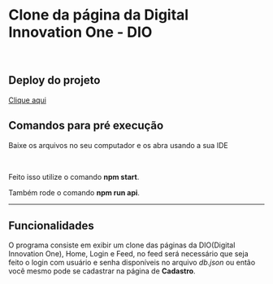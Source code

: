 # Clone da página da Digital Innovation One - DIO

<br>

## Deploy do projeto
<a href="https://diowebpagecopy.vercel.app/">Clique aqui</a>


## Comandos para pré execução

<p>Baixe os arquivos no seu computador e os abra usando a sua IDE</p>
<br>
<p>Feito isso utilize o comando <strong>npm start</strong>.</p>
<p>Também rode o comando <strong>npm run api</strong>.</p>


<hr>

## Funcionalidades

<p>O programa consiste em exibir um clone das páginas da DIO(Digital Innovation One), Home, Login e Feed, no feed será necessário que seja feito o login com usuário e senha disponíveis no arquivo <i>db.json</i> ou então você mesmo pode se cadastrar na página de <b>Cadastro</b>.</p>
<br>




